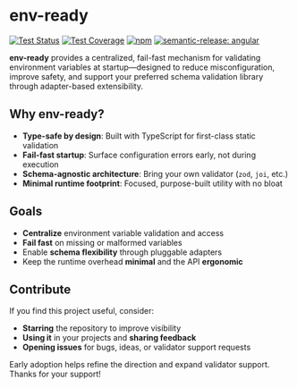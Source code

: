 # env-ready

[![Test Status](https://img.shields.io/github/actions/workflow/status/srmlcn/env-ready/test.yml?label=tests)](https://github.com/srmlcn/env-ready/actions/workflows/test.yml) [![Test Coverage](https://img.shields.io/codecov/c/github/srmlcn/env-ready)](https://codecov.io/github/srmlcn/env-ready) [![npm](https://img.shields.io/npm/v/env-ready?color=blue)](https://www.npmjs.com/package/env-ready) [![semantic-release: angular](https://img.shields.io/badge/semantic--release-angular-e10079?logo=semantic-release)](https://github.com/semantic-release/semantic-release)

**env-ready** provides a centralized, fail-fast mechanism for validating environment variables at startup—designed to reduce misconfiguration, improve safety, and support your preferred schema validation library through adapter-based extensibility.

## Why env-ready?

- **Type-safe by design**: Built with TypeScript for first-class static validation
- **Fail-fast startup**: Surface configuration errors early, not during execution
- **Schema-agnostic architecture**: Bring your own validator (`zod`, `joi`, etc.)
- **Minimal runtime footprint**: Focused, purpose-built utility with no bloat

## Goals

- **Centralize** environment variable validation and access
- **Fail fast** on missing or malformed variables
- Enable **schema flexibility** through pluggable adapters
- Keep the runtime overhead **minimal** and the API **ergonomic**

## Contribute

If you find this project useful, consider:

- **Starring** the repository to improve visibility
- **Using it** in your projects and **sharing feedback**
- **Opening issues** for bugs, ideas, or validator support requests

Early adoption helps refine the direction and expand validator support. Thanks for your support!
